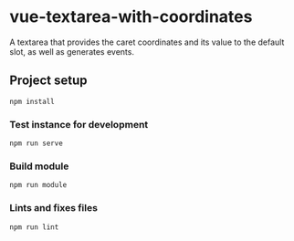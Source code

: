 # vue-textarea-with-coordinates

A textarea that provides the caret coordinates and its value to the default slot, as well as generates events.

## Project setup
```
npm install
```

### Test instance for development
```
npm run serve
```

### Build module
```
npm run module
```

### Lints and fixes files
```
npm run lint
```